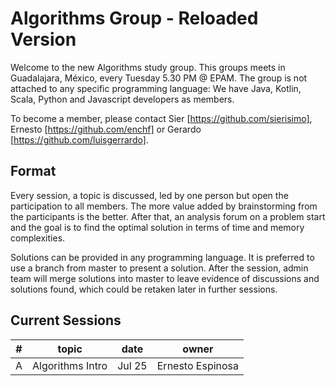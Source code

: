 # Algorithms Group - Reloaded Version

Welcome to the new Algorithms study group. This groups meets in Guadalajara,
México, every Tuesday 5.30 PM @ EPAM. The group is not attached to any specific
programming language: We have Java, Kotlin, Scala, Python and Javascript developers as members.

To become a member, please contact Sier [https://github.com/sierisimo], Ernesto [https://github.com/enchf] or Gerardo [https://github.com/luisgerrardo].

## Format

Every session, a topic is discussed, led by one person but open
the participation to all members. The more value added by
brainstorming from the participants is the better. After that,
an analysis forum on a problem start and the goal is to find the
optimal solution in terms of time and memory complexities.

Solutions can be provided in any programming language. It is
preferred to use a branch from master to present a solution.
After the session, admin team will merge solutions into master
to leave evidence of discussions and solutions found, which
could be retaken later in further sessions.

## Current Sessions

| #   | topic               | date   | owner               |
| --- | ------------------- | ------ | ------------------- |
| A   | Algorithms Intro    | Jul 25 | Ernesto Espinosa    |
